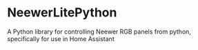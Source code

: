 # NeewerLitePython
A Python library for controlling Neewer RGB panels from python, specifically for use in Home Assistant
